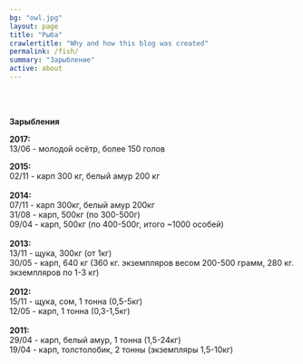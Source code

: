```yaml
---
bg: "owl.jpg"
layout: page
title: "Рыба"
crawlertitle: "Why and how this blog was created"
permalink: /fish/
summary: "Зарыбление"
active: about
---
```


<p><a href="/images/fish.jpg" src="/images/fish.jpg" alt="Рыба на озере Выгоничанка" width="702" /></a><br /> </p>
<p><b>Зарыбления</b></p>
<p><b>2017:</b><br />13/06 - молодой осётр, более 150 голов</p>
<p><b>2015:</b><br />02/11 - карп 300 кг, белый амур 200 кг<br /><br /><b>2014:</b><br />07/11 - карп 300кг, белый амур 200кг<br />31/08 - карп, 500кг (по 300-500г)<br />09/04 - карп, 500кг (по 400-500г, итого ~1000 особей)<br /><br /><b>2013:</b><br />13/11 - щука, 300кг (от 1кг)<br />30/05 - карп, 640 кг (360 кг. экземпляров весом 200-500 грамм, 280 кг. экземпляров по 1-3 кг)<br /><br /><b>2012:</b><br />15/11 - щука, сом, 1 тонна (0,5-5кг)<br />12/05 - карп, 1 тонна (0,3-1,5кг)<br /><br /><b>2011:</b><br />29/04 - карп, белый амур, 1 тонна (1,5-24кг)<br />19/04 - карп, толстолобик, 2 тонны (экземпляры 1,5-10кг)</p>
